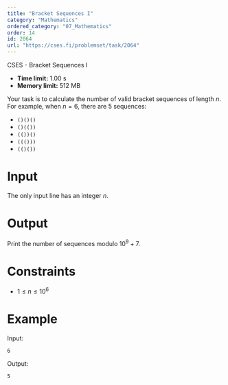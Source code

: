```yaml
---
title: "Bracket Sequences I"
category: "Mathematics"
ordered_category: "07_Mathematics"
order: 14
id: 2064
url: "https://cses.fi/problemset/task/2064"
---
```


CSES - Bracket Sequences I

  * **Time limit:** 1.00 s
  * **Memory limit:** 512 MB

Your task is to calculate the number of valid bracket sequences of length $n$.
For example, when $n=6$, there are $5$ sequences:

  * `()()()`
  * `()(())`
  * `(())()`
  * `((()))`
  * `(()())`

# Input

The only input line has an integer $n$.

# Output

Print the number of sequences modulo $10^9+7$.

# Constraints

  * $1 \le n \le 10^6$

# Example

Input:

    
    
    6
    

Output:

    
    
    5
    

